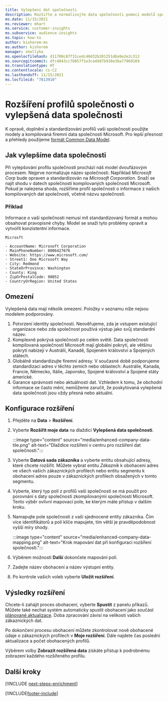 ```yaml
---
title: Vylepšení dat společnosti
description: Rozšiřte a normalizujte data společnosti pomocí modelů společnosti Microsoft.
ms.date: 11/15/2021
ms.reviewer: mhart
ms.service: customer-insights
ms.subservice: audience-insights
ms.topic: how-to
author: kishorem-ms
ms.author: kishorem
manager: shellyha
ms.openlocfilehash: d11700c87f31cedc40d32b201251d8a9e2e2c312
ms.sourcegitcommit: dfc4843cc78857f1e3ca49d7b938e3ba77969169
ms.translationtype: HT
ms.contentlocale: cs-CZ
ms.lasthandoff: 11/15/2021
ms.locfileid: "7813910"
---
```

# <a name="enrichment-of-company-profiles-with-enhanced-company-data"></a>Rozšíření profilů společnosti o vylepšená data společnosti

K opravě, doplnění a standardizování profilů vaší společnosti použijte modely a kompilovaná firemní data společnosti Microsoft. Pro lepší přesnost a přehledy použijeme [formát Common Data Model](/common-data-model/schema/core/applicationcommon/account).

## <a name="how-we-enhance-company-data"></a>Jak vylepšíme data společnosti

Při vylepšování profilu společnosti prochází náš model dvoufázovým procesem. Nejprve normalizuje název společnosti. Například *Microsoft Corp* bude opraven a standardizován na *Microsoft Corporation*. Snaží se najít shodu v datech společnosti kompilovaných společností Microsoft. Pokud je nalezena shoda, rozšíříme profil společnosti o informace z našich kompilovaných dat společnosti, včetně názvu společnosti.


### <a name="example"></a>Příklad

Informace o vaší společnosti nemusí mít standardizovaný formát a mohou obsahovat pravopisné chyby. Model se snaží tyto problémy opravit a vytvořit konzistentní informace.

```Input
Microsft
```

```Output
- AccountName: Microsoft Corporation
- MainPhoneNumber: 8006427676
- Website: https://www.microsoft.com/
- Street1: One Microsoft Way
- City: Redmond
- StateOrProvince: Washington
- County: King
- ZipOrPostalCode: 98052
- CountryOrRegion: United States
```

## <a name="limitations"></a>Omezení

Vylepšená data mají několik omezení. Položky v seznamu níže nejsou modelem podporovány.

1.  Potvrzení identity společnosti. Neověřujeme, zda je vstupem existující organizace nebo zda společnost používá výstup jako svůj standardní název.
2.  Komplexně pokrývá společnosti po celém světě. Data společnosti kompilovaná společností Microsoft mají globální pokrytí, ale většinu pokrytí nabízejí v Austrálii, Kanadě, Spojeném království a Spojených státech.
3.  Globálně standardizujte firemní adresy. V současné době podporujeme standardizaci adres v těchto zemích nebo oblastech: Austrálie, Kanada, Francie, Německo, Itálie, Japonsko, Spojené království a Spojené státy americké.
4.  Garance správnosti nebo aktuálnosti dat. Vzhledem k tomu, že obchodní informace se často mění, nemůžeme zaručit, že poskytovaná vylepšená data společnosti jsou vždy přesná nebo aktuální.

## <a name="configure-the-enrichment"></a>Konfigurace rozšíření

1. Přejděte na **Data** > **Rozšíření**.

1. Vyberte **Rozšířit moje data** na dlaždici **Vylepšená data společnosti**.

   :::image type="content" source="media/enhanced-company-data-tile.png" alt-text="Dlaždice rozšíření v centru pro rozšíření dat společnosti.":::

1. Vyberte **Datová sada zákazníka** a vyberte entitu obsahující adresy, které chcete rozšířit. Můžete vybrat entitu *Zákazník* k obohacení adres ve všech vašich zákaznických profilech nebo entitu segmentu k obohacení adres pouze v zákaznických profilech obsažených v tomto segmentu.

1. Vyberte, který typ polí z profilů vaší společnosti se má použít pro porovnání s daty společnosti zkompilovanými společností Microsoft. Tento výběr ovlivní mapovací pole, ke kterým máte přístup v dalším kroku.

1.  Namapujte pole společnosti z vaší sjednocené entity zákazníka. Čím více identifikátorů a polí klíče mapujete, tím větší je pravděpodobnost vyšší míry shody.

    :::image type="content" source="media/enhanced-company-data-mapping.png" alt-text="Krok mapování dat při konfiguraci rozšíření společnosti.":::

1. Výběrem možnosti **Další** dokončete mapování polí.

1. Zadejte název obohacení a název výstupní entity.

1. Po kontrole vašich voleb vyberte **Uložit rozšíření**.

## <a name="enrichment-results"></a>Výsledky rozšíření

Chcete-li zahájit proces obohacení, vyberte **Spustit** z panelu příkazů. Můžete také nechat systém automaticky spustit obohacení jako součást [plánované aktualizace](system.md#schedule-tab). Doba zpracování závisí na velikosti vašich zákaznických dat.

Po dokončení procesu obohacení můžete zkontrolovat nově obohacené údaje o zákaznických profilech v **Moje rozšíření**. Dále najdete čas poslední aktualizace a počet obohacených profilů.

Výběrem volby **Zobrazit rozšířená data** získáte přístup k podrobnému zobrazení každého rozšířeného profilu.

## <a name="next-steps"></a>Další kroky

[!INCLUDE [next-steps-enrichment](../includes/next-steps-enrichment.md)]

[!INCLUDE[footer-include](../includes/footer-banner.md)]

